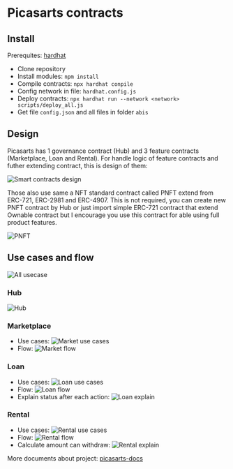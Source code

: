 # Picasarts contracts

## Install
Prerequites: [hardhat](https://hardhat.org/hardhat-runner/docs/getting-started#overview) 

- Clone repository
- Install modules: ```npm install```
- Compile contracts: ```npx hardhat conpile```
- Config network in file: ```hardhat.config.js```
- Deploy contracts: ```npx hardhat run --network <network> scripts/deploy_all.js```
- Get file ```config.json``` and all files in folder ```abis```

## Design

Picasarts has 1 governance contract (Hub) and 3 feature contracts (Marketplace, Loan and Rental). For handle logic of feature contracts and futher extending contract, this is design of them:

![Smart contracts design](https://raw.githubusercontent.com/neitdung/picasarts-docs/main/imgs/main-sc.png)

Those also use same a NFT standard contract called PNFT extend from ERC-721, ERC-2981 and ERC-4907. This is not required, you can create new PNFT contract by Hub or just import simple ERC-721 contract that extend Ownable contract but I encourage you use this contract for able using full product features.

![PNFT](https://raw.githubusercontent.com/neitdung/picasarts-docs/main/imgs/pnft.png)

## Use cases and flow

![All usecase](https://raw.githubusercontent.com/neitdung/picasarts-docs/main/imgs/all-uc.png)

### Hub

![Hub](https://raw.githubusercontent.com/neitdung/picasarts-docs/main/imgs/hub-uc.png)

### Marketplace

- Use cases:
![Market use cases](https://raw.githubusercontent.com/neitdung/picasarts-docs/main/imgs/market-uc.png)
- Flow:
![Market flow](https://raw.githubusercontent.com/neitdung/picasarts-docs/main/imgs/market-fl.png)

### Loan

- Use cases:
![Loan use cases](https://raw.githubusercontent.com/neitdung/picasarts-docs/main/imgs/loan-uc.png)
- Flow:
![Loan flow](https://raw.githubusercontent.com/neitdung/picasarts-docs/main/imgs/loan-fl.png)
- Explain status after each action:
![Loan explain](https://raw.githubusercontent.com/neitdung/picasarts-docs/main/imgs/loan-expl.png)

### Rental

- Use cases:
![Rental use cases](https://raw.githubusercontent.com/neitdung/picasarts-docs/main/imgs/rent-uc.png)
- Flow:
![Rental flow](https://raw.githubusercontent.com/neitdung/picasarts-docs/main/imgs/rent-fl.png)
- Calculate amount can withdraw:
![Rental explain](https://raw.githubusercontent.com/neitdung/picasarts-docs/main/imgs/rent-expl.png)

More documents about project: [picasarts-docs](https://github.com/neitdung/picasarts-docs)


